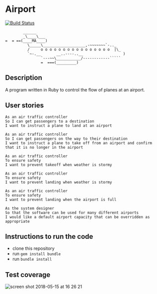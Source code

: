 # Airport 
[![Build Status](https://travis-ci.org/paosch/Airport.svg?branch=master)](https://travis-ci.org/paosch/Airport)

```
        ______
        _\____\___
=  = ==(____MA____)
          \_____\___________________,-~~~~~~~`-.._
          /     o o o o o o o o o o o o o o o o  |\_
          `~-.__       __..----..__                  )
                `---~~\___________/------------`````
                =  ===(_________)

```


## Description

A program written in Ruby to control the flow of planes at an airport. 


## User stories

```
As an air traffic controller 
So I can get passengers to a destination 
I want to instruct a plane to land at an airport

As an air traffic controller 
So I can get passengers on the way to their destination 
I want to instruct a plane to take off from an airport and confirm that it is no longer in the airport

As an air traffic controller 
To ensure safety 
I want to prevent takeoff when weather is stormy 

As an air traffic controller 
To ensure safety 
I want to prevent landing when weather is stormy 

As an air traffic controller 
To ensure safety 
I want to prevent landing when the airport is full 

As the system designer
So that the software can be used for many different airports
I would like a default airport capacity that can be overridden as appropriate
```


## Instructions to run the code
- clone this repository
- run `gem install bundle`
- run `bundle install`


## Test coverage
![screen shot 2018-05-15 at 16 26 21](https://user-images.githubusercontent.com/33669463/40066823-da4c2a88-585c-11e8-808a-73feac930b82.png)

